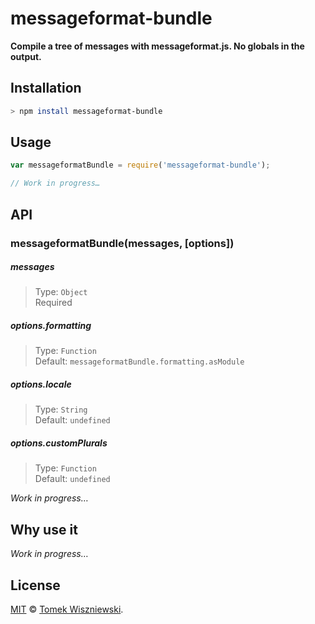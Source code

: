 messageformat-bundle
====================

**Compile a tree of messages with messageformat.js. No globals in the output.**




Installation
------------


```sh
> npm install messageformat-bundle
```




Usage
-----

```js
var messageformatBundle = require('messageformat-bundle');

// Work in progress…
```




API
---

### messageformatBundle(messages, [options])

##### messages
> Type: `Object`  
> Required


##### options.formatting
> Type: `Function`  
> Default: `messageformatBundle.formatting.asModule`


##### options.locale
> Type: `String`  
> Default: `undefined`


##### options.customPlurals
> Type: `Function`  
> Default: `undefined`

_Work in progress…_




Why use it
----------

_Work in progress…_




License
-------

[MIT][] © [Tomek Wiszniewski][].




<!-- Links -->
[MIT]: ./License.md
[Tomek Wiszniewski]: https://github.com/tomekwi

